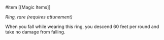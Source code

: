  #item [[Magic Items]]

*Ring, rare (requires attunement)*

When you fall while wearing this ring, you descend 60 feet per round and take no damage from falling.
